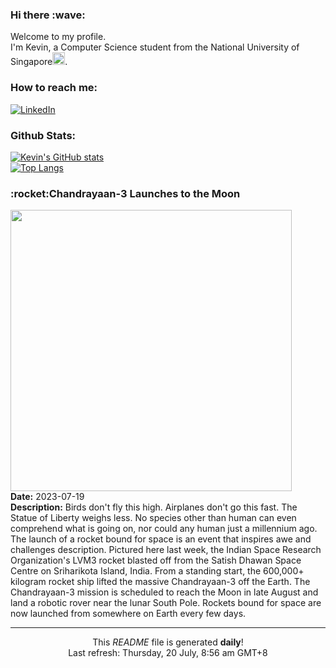 <h3>Hi there :wave:</h3>

Welcome to my profile.   
I'm Kevin, a Computer Science student from the National University of Singapore<img src="https://img.icons8.com/color/96/000000/singapore-circular.png" width="20px"/>.</p>

<h3>How to reach me: </h3>
<a href="https://www.linkedin.com/in/kevin-foong/"><img alt="LinkedIn" src="https://img.shields.io/badge/linkedin-%230077B5.svg?&style=for-the-badge&logo=linkedin&logoColor=white" /></a> 

<h3>Github Stats: </h3> 

[![Kevin's GitHub stats](https://github-readme-stats.vercel.app/api?username=kevin9foong&theme=tokyonight)](https://github.com/anuraghazra/github-readme-stats) <br/>
[![Top Langs](https://github-readme-stats.vercel.app/api/top-langs/?username=kevin9foong&layout=compact&theme=tokyonight)](https://github.com/anuraghazra/github-readme-stats)

<h3>:rocket:Chandrayaan-3 Launches to the Moon</h3> 
<img width="450" src="https:&#x2F;&#x2F;apod.nasa.gov&#x2F;apod&#x2F;image&#x2F;2307&#x2F;Chandrayaan3_Suresh_1485.jpg" /><br/>
<b>Date:</b> 2023-07-19<br/>
<b>Description:</b> Birds don&#39;t fly this high.  Airplanes don&#39;t go this fast.  The Statue of Liberty weighs less.  No species other than human can even comprehend what is going on, nor could any human just a millennium ago. The launch of a rocket bound for space is an event that inspires awe and challenges description.  Pictured here last week, the Indian Space Research Organization&#39;s  LVM3 rocket blasted off from the Satish Dhawan Space Centre on Sriharikota Island, India.  From a standing start, the 600,000+ kilogram rocket ship lifted the massive Chandrayaan-3 off the Earth. The Chandrayaan-3 mission is scheduled to reach the Moon in late August and land a robotic rover near the lunar South Pole. Rockets bound for space are now launched from somewhere on Earth every few days.<br/>

------------
<p align="center">This <i>README</i> file is generated <b>daily</b>!</br>
Last refresh: Thursday, 20 July, 8:56 am GMT+8<br />